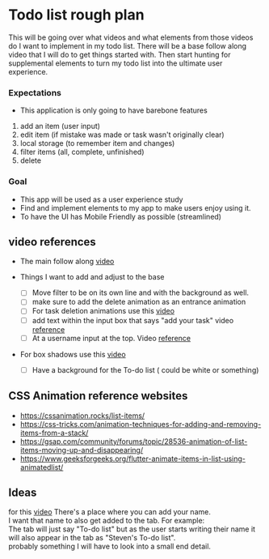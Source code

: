 # Todo list rough plan
This will be going over what videos and what elements from those videos do I want to implement in my todo list. There will be a base follow along video that I will do to get things started with. Then start hunting for supplemental elements to turn my todo list into the ultimate user experience.

### Expectations
* This application is only going to have barebone features
1. add an item (user input)
2. edit item (if mistake was made or task wasn't originally clear)
3. local storage (to remember item and changes)
4. filter items (all, complete, unfinished)
5. delete

### Goal
* This app will be used as a user experience study
* Find and implement elements to my app to make users enjoy using it.
* To have the UI has Mobile Friendly as possible (streamlined)

## video references
* The main follow along [video](https://www.youtube.com/watch?v=q0-N_w0Op84)
    
* Things I want to add and adjust to the base
    - [ ] Move filter to be on its own line and with the background as well.
    - [ ] make sure to add the delete animation as an entrance animation
    - [ ] For task deletion animations use this [video](https://www.youtube.com/watch?v=Ttf3CEsEwMQ)
    - [ ] add text within the input box that says "add your task" video [reference](https://www.youtube.com/watch?v=G0jO8kUrg-I)
    - [ ] At a username input at the top. Video [reference](https://www.youtube.com/watch?v=6eFwtaZf6zc)
* For box shadows use this [video](https://www.youtube.com/watch?v=JB2TZco4i84)
    - [ ] Have a background for the To-do list ( could be white or something)

## CSS Animation reference websites
* https://cssanimation.rocks/list-items/
* https://css-tricks.com/animation-techniques-for-adding-and-removing-items-from-a-stack/
* https://gsap.com/community/forums/topic/28536-animation-of-list-items-moving-up-and-disappearing/
* https://www.geeksforgeeks.org/flutter-animate-items-in-list-using-animatedlist/


## Ideas
 for this [video](https://www.youtube.com/watch?v=6eFwtaZf6zc) There's a place where you can add your name.<br> I want that name to also get added to the tab. For example:<br> The tab will just say "To-do list" but as the user starts writing their name it will also appear in the tab as "Steven's To-do list".<br> probably something I will have to look into a small end detail. 